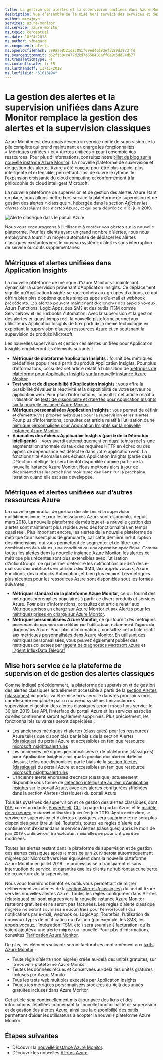 ```yaml
---
title: La gestion des alertes et la supervision unifiées dans Azure Monitor remplace la gestion des alertes et la supervision classiques
description: Vue d’ensemble de la mise hors service des services et des fonctionnalités de supervision classique, présentée précédemment dans le portail Azure sous Alertes (classiques). La fonctionnalité de gestion des alertes et de la supervision classiques inclut les alertes de métriques classiques pour les ressources Azure, les alertes de métriques classiques pour Application Insights, les alertes de test web classiques pour Application Insights, la métrique personnalisée classique basées sur des alertes pour Application Insights et les alertes classiques pour Application Insights SmartDetection v1
author: msvijayn
services: azure-monitor
ms.service: azure-monitor
ms.topic: conceptual
ms.date: 10/04/2018
ms.author: vinagara
ms.component: alerts
ms.openlocfilehash: 589aae8321d2c081f09ed46d9def2229d3973ffd
ms.sourcegitcommit: b62f138cc477d2bd7e658488aff8e9a5dd24d577
ms.translationtype: HT
ms.contentlocale: fr-FR
ms.lasthandoff: 11/13/2018
ms.locfileid: "51613194"
---
```

# <a name="unified-alerting--monitoring-in-azure-monitor-replaces-classic-alerting--monitoring"></a>La gestion des alertes et la supervision unifiées dans Azure Monitor remplace la gestion des alertes et la supervision classiques

Azure Monitor est désormais devenu un service unifié de supervision de la pile complète qui prend maintenant en charge les fonctionnalités « Métriques unifiées » et « Alertes unifiées » pour l’ensemble des ressources. Pour plus d’informations, consultez notre [billet de blog sur la nouvelle instance Azure Monitor](https://azure.microsoft.com/blog/new-full-stack-monitoring-capabilities-in-azure-monitor/). La nouvelle plateforme de supervision et de gestion des alertes Azure a été conçue pour être plus rapide, plus intelligente et extensible, permettant ainsi de suivre le rythme de l’expansion croissante du cloud computing et conformément à la philosophie du cloud intelligent Microsoft. 

La nouvelle plateforme de supervision et de gestion des alertes Azure étant en place, nous allons mettre hors service la plateforme de supervision et de gestion des alertes « classique », hébergée dans la section *Afficher les alertes classiques* des alertes Azure, et qui sera dépréciée d’ici juin 2019.

 ![Alerte classique dans le portail Azure](media/monitoring-classic-retirement/monitor-alert-screen2.png) 

Nous vous encourageons à l’utiliser et à recréer vos alertes sur la nouvelle plateforme. Pour les clients ayant un grand nombre d’alertes, nous nous employons à fournir un moyen automatisé de déplacer les alertes classiques existantes vers le nouveau système d’alertes sans interruption de service ou coûts supplémentaires.

## <a name="unified-metrics-and-alerts-in-application-insights"></a>Métriques et alertes unifiées dans Application Insights

La nouvelle plateforme de métrique d’Azure Monitor va maintenant dynamiser la supervision provenant d’Application Insights. Ce déplacement signifie qu’Application Insights se raccrochera aux groupes d’actions, ce qui offrira bien plus d’options que les simples appels d’e-mail et webhook précédents. Les alertes peuvent maintenant déclencher des appels vocaux, Azure Functions, Logic Apps, des SMS et des outils ITSM comme ServiceNow et les runbooks Automation. Avec la supervision et la gestion des alertes en quasi temps réel, la nouvelle plateforme permet aux utilisateurs Application Insights de tirer parti de la même technologie en exploitant la supervision d’autres ressources Azure et en soutenant la supervision de produits Microsoft.

Les nouvelles supervision et gestion des alertes unifiées pour Application Insights engloberont les éléments suivants :

- **Métriques de plateforme Application Insights** : fournit des métriques prédéfinies populaires à partir du produit Application Insights. Pour plus d’informations, consultez cet article relatif à l’utilisation de [métriques de plateforme pour Application Insights sur la nouvelle instance Azure Monitor](../application-insights/pre-aggregated-metrics-log-metrics.md#pre-aggregated-metrics).
- **Test web et de disponibilité d’Application Insights** : vous offre la possibilité d’évaluer la réactivité et la disponibilité de votre serveur ou application web. Pour plus d’informations, consultez cet article relatif à l’utilisation de [tests de disponibilité et d’alertes pour Application Insights sur la nouvelle instance Azure Monitor](../application-insights/app-insights-monitor-web-app-availability.md).
- **Métriques personnalisées Application Insights** : vous permet de définir et d’émettre vos propres métriques pour la supervision et les alertes. Pour plus d’informations, consultez cet article relatif à l’utilisation d’une [métrique personnalisée pour Application Insights sur la nouvelle instance Azure Monitor](../application-insights/pre-aggregated-metrics-log-metrics.md#custom-metrics-dimensions-and-pre-aggregation).
- **Anomalies des échecs Application Insights (partie de la Détection intelligente)**  : vous avertit automatiquement en quasi temps réel si une augmentation anormale du taux des requêtes HTTP en échec ou des appels de dépendance est détectée dans votre application web. La fonctionnalité Anomalies des échecs Application Insights (partie de la Détection intelligente) sera bientôt disponible comme partie de la nouvelle instance Azure Monitor. Nous mettrons alors à jour ce document dans les prochains mois avec des liens sur la prochaine itération quand elle est sera développée.

## <a name="unified-metrics--alerts-for-other-azure-resources"></a>Métriques et alertes unifiées sur d’autres ressources Azure

La nouvelle génération de gestion des alertes et la supervision multidimensionnelle pour les ressources Azure sont disponibles depuis mars 2018. La nouvelle plateforme de métrique et la nouvelle gestion des alertes sont maintenant plus rapides avec des fonctionnalités en temps quasi réel. Plus important encore, les alertes de la nouvelle plateforme de métrique fournissent plus de granularité, car cette dernière inclut l’option des dimensions, qui vous permettent de segmenter et de filtrer une combinaison de valeurs, une condition ou une opération spécifique. Comme toutes les alertes dans la nouvelle instance Azure Monitor, les alertes de métrique plus récentes sont plus extensibles avec l’utilisation d’ActionGroups, ce qui permet d’étendre les notifications au-delà des e-mails ou des webhooks en utilisant des SMS, des appels vocaux, Azure Functions, des runbooks Automation, et bien plus encore.
Les métriques plus récentes pour les ressources Azure sont disponibles sous les formes suivantes :

- **Métriques standard de la plateforme Azure Monitor**, ce qui fournit des métriques préremplies populaires à partir de divers produits et services Azure. Pour plus d’informations, consultez cet article relatif aux [Métriques prises en charge sur Azure Monitor](monitoring-near-real-time-metric-alerts.md#metrics-and-dimensions-supported) et aux [Alertes pour les métriques prises en charge sur Azure Monitor](alert-metric-overview.md#supported-resource-types-for-metric-alerts).
- **Métriques personnalisées Azure Monitor**, ce qui fournit des métriques provenant de sources contrôlées par l’utilisateur, notamment l’agent de diagnostics Azure. Pour plus d’informations, consultez cet article relatif aux [métriques personnalisées dans Azure Monitor](metrics-custom-overview.md). En utilisant des métriques personnalisées, vous pouvez également publier des métriques collectées par [l’agent de diagnostics Microsoft Azure](metrics-store-custom-guestos-resource-manager-vm.md) et [l’agent InfluxData Telegraf](metrics-store-custom-linux-telegraf.md).

## <a name="retirement-of-classic-monitoring-and-alerting-platform"></a>Mise hors service de la plateforme de supervision et de gestion des alertes classiques

Comme indiqué précédemment, la plateforme de supervision et de gestion des alertes classiques actuellement accessible à partir de la [section Alertes (classiques)](monitoring-overview-alerts-classic.md) du portail va être mise hors service dans les prochains mois, car elle a été remplacée par un nouveau système.
Les anciennes supervision et gestion des alertes classiques seront mises hors service le 30 juin 2019. Les API, l’interface du portail Azure et les services associés qu’elles contiennent seront également supprimés. Plus précisément, les fonctionnalités suivantes seront dépréciées :

- Les anciennes métriques et alertes (classiques) pour les ressources Azure telles que disponibles par le biais de la [section Alertes (classiques)](monitoring-overview-alerts-classic.md) du portail Azure et accessibles en tant que ressource [microsoft.insights/alertrules](https://docs.microsoft.com/rest/api/monitor/alertrules)
- Les anciennes métriques personnalisées et de plateforme (classiques) pour Application Insights ainsi que la gestion des alertes définies dessus, telles que disponibles par le biais de la [section Alertes (classiques)](monitoring-overview-alerts-classic.md) du portail Azure et accessibles en tant que ressource [microsoft.insights/alertrules](https://docs.microsoft.com/rest/api/monitor/alertrules)
- L’ancienne alerte Anomalies d’échecs (classique) actuellement disponible sous forme de [détection intelligente au sein d’Application Insights](../application-insights/app-insights-proactive-diagnostics.md) sur le portail Azure, avec des alertes configurées affichées dans la [section Alertes (classiques)](monitoring-overview-alerts-classic.md) du portail Azure

Tous les systèmes de supervision et de gestion des alertes classiques, dont [l’API](https://msdn.microsoft.com/library/azure/dn931945.aspx) correspondante, [PowerShell](insights-alerts-powershell.md), [CLI](insights-alerts-command-line-interface.md), la page du portail Azure et le [modèle de ressource](monitoring-enable-alerts-using-template.md) resteront utilisables jusqu’en juin 2019. Après cette date, le service de supervision et d’alertes classiques sera supprimé et ne sera plus disponibles pour être utilisé. Toutefois, toutes les règles d’alerte qui continueront d’exister dans le service Alertes (classiques) après le mois de juin 2019 continueront à s’exécuter, mais elles ne pourront pas être modifiées.

Toutes les alertes restant dans la plateforme de supervision et de gestion des alertes classiques après le mois de juin 2019 seront automatiquement migrées par Microsoft vers leur équivalent dans la nouvelle plateforme Azure Monitor en juillet 2019. Le processus sera transparent et sans interruption de service, et garantira que les clients ne subiront aucune perte de couverture de la supervision.

Nous vous fournirons bientôt les outils vous permettant de migrer délibérément vos alertes de la [section Alertes (classiques)](monitoring-overview-alerts-classic.md) du portail Azure vers les nouvelles alertes Azure. Toutes les règles configurées dans Alertes (classiques) qui sont migrées vers la nouvelle instance Azure Monitor resteront gratuites et ne seront pas facturées. Les règles d’alerte classique migrées ne seront soumises à aucun frais pour l’envoi (push) des notifications par e-mail, webhook ou LogicApp. Toutefois, l’utilisation de nouveaux types de notification ou d’action (par exemple, les SMS, les appels vocaux, l’intégration ITSM, etc.) sera soumise à facturation, qu’ils soient ajoutés à une alerte migrée ou nouvelle. Pour plus d’informations, consultez [Tarification Azure Monitor](https://azure.microsoft.com/pricing/details/monitor/).

De plus, les éléments suivants seront facturables conformément aux [tarifs Azure Monitor](https://azure.microsoft.com/pricing/details/monitor/) :

- Toute règle d’alerte (non migrée) créée au-delà des unités gratuites, sur la nouvelle plateforme Azure Monitor
- Toutes les données reçues et conservées au-delà des unités gratuites incluses par Azure Monitor
- Tous les tests web multiples exécutés par Application Insights
- Toutes les métriques personnalisées stockées au-delà des unités gratuites incluses dans Azure Monitor

Cet article sera continuellement mis à jour avec des liens et des informations détaillées concernant la nouvelle fonctionnalité de supervision et de gestion des alertes Azure, ainsi que la disponibilité des outils permettant d’aider les utilisateurs à adopter la nouvelle plateforme Azure Monitor.


## <a name="next-steps"></a>Étapes suivantes

* Découvrir la [nouvelle instance Azure Monitor](../azure-monitor/overview.md).
* Découvrir les nouvelles [Alertes Azure](monitoring-overview-alerts.md).
